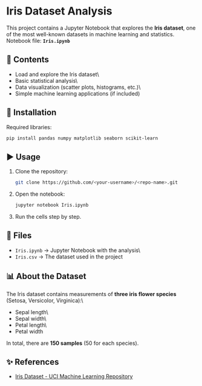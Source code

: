 # Iris Dataset Analysis

This project contains a Jupyter Notebook that explores the **Iris
dataset**, one of the most well-known datasets in machine learning and
statistics.\
Notebook file: **`Iris.ipynb`**

## 📌 Contents

-   Load and explore the Iris dataset\
-   Basic statistical analysis\
-   Data visualization (scatter plots, histograms, etc.)\
-   Simple machine learning applications (if included)

## 🚀 Installation

Required libraries:

``` bash
pip install pandas numpy matplotlib seaborn scikit-learn
```

## ▶️ Usage

1.  Clone the repository:

    ``` bash
    git clone https://github.com/<your-username>/<repo-name>.git
    ```

2.  Open the notebook:

    ``` bash
    jupyter notebook Iris.ipynb
    ```

3.  Run the cells step by step.

## 📂 Files

-   `Iris.ipynb` → Jupyter Notebook with the analysis\
-   `Iris.csv` → The dataset used in the project

## 📊 About the Dataset

The Iris dataset contains measurements of **three iris flower species**
(Setosa, Versicolor, Virginica):\
- Sepal length\
- Sepal width\
- Petal length\
- Petal width

In total, there are **150 samples** (50 for each species).

## ✨ References

-   [Iris Dataset - UCI Machine Learning
    Repository](https://archive.ics.uci.edu/ml/datasets/iris)
